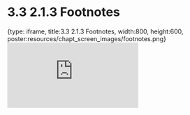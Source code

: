 # 3.3 2.1.3 Footnotes
 
{type: iframe, title:3.3 2.1.3 Footnotes, width:800, height:600, poster:resources/chapt_screen_images/footnotes.png}
![](https://vgaysin1.github.io/CURE-MicrobialMysteries-test/footnotes.html)
 

 
